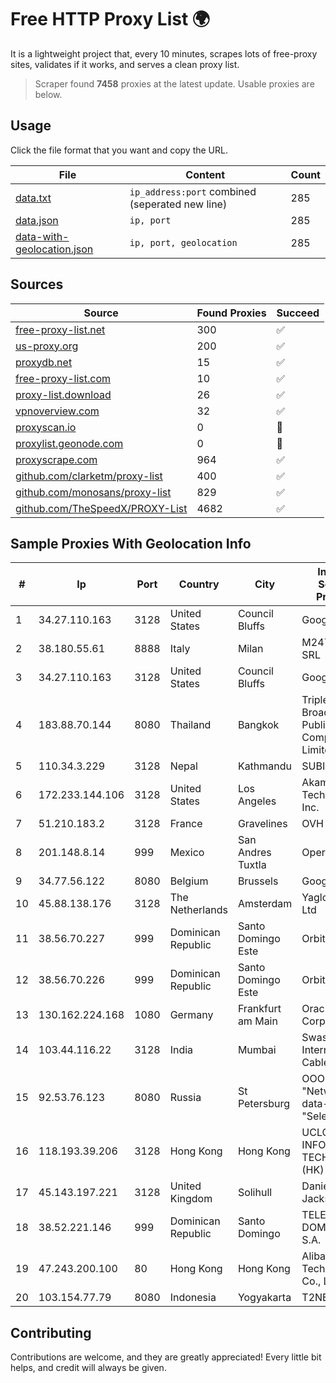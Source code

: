 
# Free HTTP Proxy List 🌍

It is a lightweight project that, every 10 minutes, scrapes lots of free-proxy sites, validates if it works, and serves a clean proxy list.


> Scraper found **7458** proxies at the latest update. Usable proxies are below.

## Usage

Click the file format that you want and copy the URL.


|File|Content|Count|
|----|-------|-----|
|[data.txt](https://raw.githubusercontent.com/themiralay/Proxy-List-World/master/data.txt)|`ip_address:port` combined (seperated new line)|285|
|[data.json](https://raw.githubusercontent.com/themiralay/Proxy-List-World/master/data.json)|`ip, port`|285|
|[data-with-geolocation.json](https://raw.githubusercontent.com/themiralay/Proxy-List-World/master/data-with-geolocation.json)|`ip, port, geolocation`|285|

## Sources

|Source|Found Proxies|Succeed|
|------|-------------|-------|
|[free-proxy-list.net](https://free-proxy-list.net)|300|✅|
|[us-proxy.org](https://www.us-proxy.org)|200|✅|
|[proxydb.net](http://proxydb.net)|15|✅|
|[free-proxy-list.com](https://free-proxy-list.com/?page=&port=&type%5B%5D=http&type%5B%5D=https&up_time=0&search=Search)|10|✅|
|[proxy-list.download](https://www.proxy-list.download/HTTP)|26|✅|
|[vpnoverview.com](https://vpnoverview.com/privacy/anonymous-browsing/free-proxy-servers)|32|✅|
|[proxyscan.io](https://www.proxyscan.io)|0|🚫|
|[proxylist.geonode.com](https://proxylist.geonode.com/api/proxy-list?limit=300&page=1&sort_by=lastChecked&sort_type=desc&protocols=http,https)|0|🚫|
|[proxyscrape.com](https://api.proxyscrape.com/v2/?request=displayproxies&protocol=http&timeout=10000&country=all&ssl=all&anonymity=all)|964|✅|
|[github.com/clarketm/proxy-list](https://raw.githubusercontent.com/clarketm/proxy-list/master/proxy-list-raw.txt)|400|✅|
|[github.com/monosans/proxy-list](https://raw.githubusercontent.com/monosans/proxy-list/main/proxies/http.txt)|829|✅|
|[github.com/TheSpeedX/PROXY-List](https://raw.githubusercontent.com/TheSpeedX/PROXY-List/master/http.txt)|4682|✅|


## Sample Proxies With Geolocation Info

|#|Ip|Port|Country|City|Internet Service Provider|
|-|--|----|-------|----|-------------------------|
|1|34.27.110.163|3128|United States|Council Bluffs|Google LLC|
|2|38.180.55.61|8888|Italy|Milan|M247 Europe SRL|
|3|34.27.110.163|3128|United States|Council Bluffs|Google LLC|
|4|183.88.70.144|8080|Thailand|Bangkok|Triple T Broadband Public Company Limited|
|5|110.34.3.229|3128|Nepal|Kathmandu|SUBISU C7|
|6|172.233.144.106|3128|United States|Los Angeles|Akamai Technologies, Inc.|
|7|51.210.183.2|3128|France|Gravelines|OVH SAS|
|8|201.148.8.14|999|Mexico|San Andres Tuxtla|Operbes|
|9|34.77.56.122|8080|Belgium|Brussels|Google LLC|
|10|45.88.138.176|3128|The Netherlands|Amsterdam|Yaglom Labs Ltd|
|11|38.56.70.227|999|Dominican Republic|Santo Domingo Este|Orbitek SRL|
|12|38.56.70.226|999|Dominican Republic|Santo Domingo Este|Orbitek SRL|
|13|130.162.224.168|1080|Germany|Frankfurt am Main|Oracle Corporation|
|14|103.44.116.22|3128|India|Mumbai|Swastik Internet and Cables pvt. ltd|
|15|92.53.76.123|8080|Russia|St Petersburg|OOO "Network of data-centers "Selectel"|
|16|118.193.39.206|3128|Hong Kong|Hong Kong|UCLOUD INFORMATION TECHNOLOGY (HK) LIMITED|
|17|45.143.197.221|3128|United Kingdom|Solihull|Daniel Jackson|
|18|38.52.221.146|999|Dominican Republic|Santo Domingo|TELECABLE DOMINICANO, S.A.|
|19|47.243.200.100|80|Hong Kong|Hong Kong|Alibaba (US) Technology Co., Ltd.|
|20|103.154.77.79|8080|Indonesia|Yogyakarta|T2NET|



## Contributing

Contributions are welcome, and they are greatly appreciated! Every
little bit helps, and credit will always be given.

